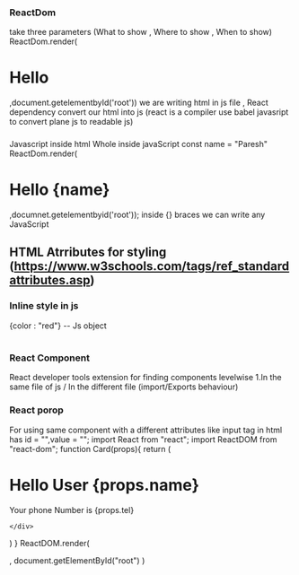 ### ReactDom ###
take three parameters (What to show , Where to show , When to show)
ReactDom.render(<h1>Hello</h1>,document.getelementbyId('root'))
we are writing html in js file , React dependency convert our html into js (react is a compiler use babel javasript to convert plane js to readable js)

### 
Javascript inside html Whole inside javaScript
const name = "Paresh"
ReactDom.render(<h1>Hello {name}</h1>,documnet.getelementbyid('root')); inside {} braces we can write any JavaScript 

## HTML Atrributes for styling (https://www.w3schools.com/tags/ref_standardattributes.asp)


### Inline style in js
{color : "red"} -- Js object    
<h1 style = {{color : "red"}}></h1>

### React Component ###
React developer tools extension for finding components levelwise
1.In the same file of js / In the different file (import/Exports behaviour)

### React porop ### 
For using same component with a different attributes like input tag in html has id = "",value = "";
import React from "react";
import ReactDOM from "react-dom";
function Card(props){
  return (
    <div><h1>Hello User {props.name}</h1>
    <p>Your phone Number is {props.tel}</p>

    </div>
  )
}
ReactDOM.render(
  <div>
    <Card name = "Paresh" tel ="8890510990"/>
    <Card name = "Jaisinghani" tel = "6375211531"/>
  </div>,
  document.getElementById("root")
)